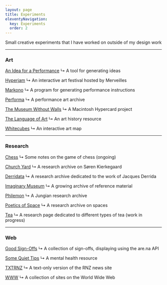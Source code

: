 ```yaml
---
layout: page
title: Experiments
eleventyNavigation:
  key: Experiments
  order: 2
---
```


Small creative experiments that I have worked on outside of my design work

---

<h3>Art</h3>

[An Idea for a Performance](/experiment/an-idea-for-a-performance "An idea generator")
↳ A tool for generating ideas

[Hyperjam](/experiment/hyperjam "Hyperjam art festival")
↳ An interactive art festival hosted by Merveilles

[Markono](/experiment/markono "Markov chain performance program")
↳ A program for generating performance instructions

[Performa](/experiment/performa "Performance art channel on are.na")
↳ A performance art archive

[The Museum Without Walls](/experiment/museum-without-walls "A game built using Hypercard")
↳ A Macintosh Hypercard project

[The Language of Art](/experiment/the-language-of-art "An art history Padlet")
↳ An art history resource

[Whitecubes](/experiment/whitecubes "Map for finding local art galleries")
↳ An interactive art map

---

<h3>Research</h3>

[Chess](/experiment/chess "Notes on chess")
↳ Some notes on the game of chess (ongoing)

[Church Yard](/experiment/church-yard "Are.na channel on Søren Kierkegaard")
↳ A research archive on Søren Kierkegaard

[Derridata](/experiment/derridata "Are.na channel on Jacques Derrida")
↳ A research archive dedicated to the work of Jacques Derrida

[Imaginary Museum](/experiment/imaginary-museum "Are.na channel of visually inspiring images")
↳ A growing archive of reference material

[Philemon](/experiment/philemon "Are.na channel on C.G. Jung")
↳ A Jungian research archive

[Poetics of Space](/experiment/poetics-of-space "Are.na channel on interiors and architecture")
↳ A research archive on spaces

[Tea](/experiment/tea "Notes on tea")
↳ A research page dedicated to different types of tea (work in progress)

---

<h3>Web</h3>

[Good Sign-Offs](/experiments/good-sign-offs "A simple app for displaying blocks from an are.na channel")
↳ A collection of sign-offs, displaying using the are.na API

[Some Quiet Tips](/experiment/some-quiet-tips "Mental health chat app")
↳ A mental health resource

[TXTRNZ](/experiment/txtrnz "Lite version of RNZ")
↳ A text-only version of the RNZ news site

[WWW](/experiment/www "Are.na channel of weird, inspiring websites")
↳ A collection of sites on the World Wide Web












